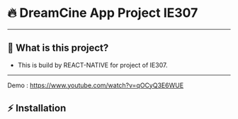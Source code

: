 <!-- markdownlint-disable MD032 MD033-->
# 🔥 **DreamCine App Project IE307**


---

## 🤔 **What is this project?**

* This is  build by REACT-NATIVE for project of IE307.

---
Demo : https://www.youtube.com/watch?v=qOCyQ3E6WUE

## ⚡ **Installation**

